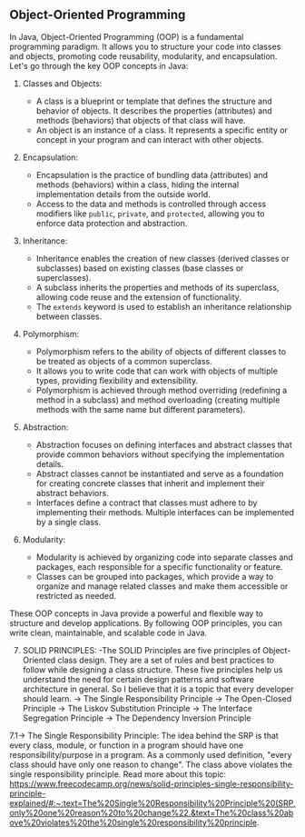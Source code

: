 ## Object-Oriented Programming

In Java, Object-Oriented Programming (OOP) is a fundamental programming paradigm. It allows you to structure your code into classes and objects, promoting code reusability, modularity, and encapsulation. Let's go through the key OOP concepts in Java:

1. Classes and Objects:
   - A class is a blueprint or template that defines the structure and behavior of objects. It describes the properties (attributes) and methods (behaviors) that objects of that class will have.
   - An object is an instance of a class. It represents a specific entity or concept in your program and can interact with other objects.

2. Encapsulation:
   - Encapsulation is the practice of bundling data (attributes) and methods (behaviors) within a class, hiding the internal implementation details from the outside world.
   - Access to the data and methods is controlled through access modifiers like `public`, `private`, and `protected`, allowing you to enforce data protection and abstraction.

3. Inheritance:
   - Inheritance enables the creation of new classes (derived classes or subclasses) based on existing classes (base classes or superclasses).
   - A subclass inherits the properties and methods of its superclass, allowing code reuse and the extension of functionality.
   - The `extends` keyword is used to establish an inheritance relationship between classes.

4. Polymorphism:
   - Polymorphism refers to the ability of objects of different classes to be treated as objects of a common superclass.
   - It allows you to write code that can work with objects of multiple types, providing flexibility and extensibility.
   - Polymorphism is achieved through method overriding (redefining a method in a subclass) and method overloading (creating multiple methods with the same name but different parameters).

5. Abstraction:
   - Abstraction focuses on defining interfaces and abstract classes that provide common behaviors without specifying the implementation details.
   - Abstract classes cannot be instantiated and serve as a foundation for creating concrete classes that inherit and implement their abstract behaviors.
   - Interfaces define a contract that classes must adhere to by implementing their methods. Multiple interfaces can be implemented by a single class.

6. Modularity:
   - Modularity is achieved by organizing code into separate classes and packages, each responsible for a specific functionality or feature.
   - Classes can be grouped into packages, which provide a way to organize and manage related classes and make them accessible or restricted as needed.

These OOP concepts in Java provide a powerful and flexible way to structure and develop applications. By following OOP principles, you can write clean, maintainable, and scalable code in Java.

7. SOLID PRINCIPLES: 
   -The SOLID Principles are five principles of Object-Oriented class design. They are a set of rules and best practices to follow while designing a class structure.
   These five principles help us understand the need for certain design patterns and software architecture in general. So I believe that it is a topic that every developer should learn.
  -> The Single Responsibility Principle
  -> The Open-Closed Principle
  -> The Liskov Substitution Principle
  -> The Interface Segregation Principle
  -> The Dependency Inversion Principle

7.1->  The Single Responsibility Principle: The idea behind the SRP is that every class, module, or function in a program should have one responsibility/purpose in a program. As a commonly used definition, "every class should have only one reason to change". The class above violates the single responsibility principle.
Read more about this topic: https://www.freecodecamp.org/news/solid-principles-single-responsibility-principle-explained/#:~:text=The%20Single%20Responsibility%20Principle%20(SRP,only%20one%20reason%20to%20change%22.&text=The%20class%20above%20violates%20the%20single%20responsibility%20principle.
